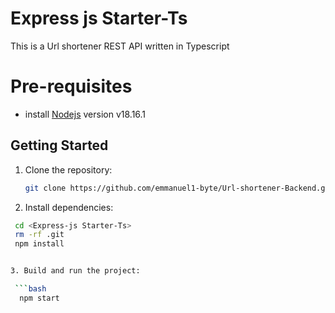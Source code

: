 # Express js Starter-Ts
This is a Url shortener REST API written in Typescript

# Pre-requisites
- install [Nodejs](https://nodejs.org/en/blog/release/v18.16.1) version v18.16.1

## Getting Started
1. Clone the repository:

   ```bash
   git clone https://github.com/emmanuel1-byte/Url-shortener-Backend.git


2. Install dependencies:

  ```bash
   cd <Express-js Starter-Ts> 
   rm -rf .git 
   npm install


3. Build and run the project:

   ```bash
    npm start  
